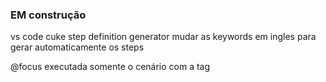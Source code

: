 ### EM construção

vs code
cuke step definition generator
mudar as keywords em ingles para gerar automaticamente os steps

@focus executada somente o cenário com a tag


